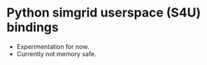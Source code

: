 Python simgrid userspace (S4U) bindings
=======================================

* Experimentation for now.
* Currently not memory safe.
